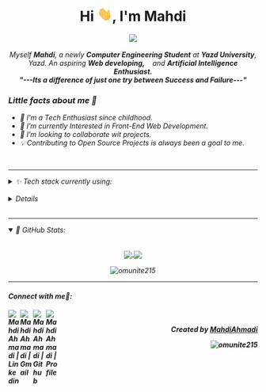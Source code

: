 <h1 align="center">Hi <img src="https://raw.githubusercontent.com/ABSphreak/ABSphreak/master/gifs/Hi.gif" width="30px">, I'm Mahdi</h1>
<p align="center">
  <a href="https://github.com/Ratheshan03/readme-typing-svg"><img src="https://readme-typing-svg.herokuapp.com?lines=Computer+Engineering+Student;Aspiring+Learner&center=true&width=500&height=50"></a>
</p>

<p align="center">
  <em>
    Myself <b>Mahdi</b>, a newly <b>Computer Engineering Student</b> at <b>Yazd University</b>, Yazd.
    An aspiring <b>Web developing,</b>&nbsp; &nbsp; and <b> Artificial Intelligence Enthusiast.</b> 
  <br>
  <b><i>"---Its a difference of just one try between Success and Failure---"</i></b>
</p>

<h3>Little facts about me 🧑</h3>

- 🧞 I'm a Tech Enthusiast since childhood.
- 🔭 I’m currently Interested in Front-End Web Development.
- 👯 I’m looking to collaborate wit projects.
- 💡 Contributing to Open Source Projects is always been a goal to me.
<br>

---

<details>
<summary>
  ✨ Tech stack currently using:
</summary>
   <br>
<code><a href="https://www.oracle.com/java/" target="_blank"><img height="30" src="https://www.vectorlogo.zone/logos/java/java-icon.svg"></a></code>
<code><a href="https://www.javascript.com/" target="_blank"><img height="30" src="https://raw.githubusercontent.com/devicons/devicon/master/icons/javascript/javascript-plain.svg"></a></code>
<code><a href="https://www.w3schools.com/html/" target="_blank"><img height="30" src="https://www.vectorlogo.zone/logos/w3_html5/w3_html5-icon.svg"></a></code>
<code><a href="https://www.w3schools.com/css/" target="_blank"><img height="30" src="https://raw.githubusercontent.com/devicons/devicon/master/icons/css3/css3-original.svg"></a></code>
<code><a href="https://getbootstrap.com/" target="_blank"><img height="30" src="https://upload.wikimedia.org/wikipedia/commons/thumb/b/b2/Bootstrap_logo.svg/512px-Bootstrap_logo.svg.png?20210507000024"></a></code>
<code><a href="https://git-scm.com/" target="_blank"><img height="30" src="https://www.vectorlogo.zone/logos/git-scm/git-scm-icon.svg"></a></code>
<code><a href="" target="_blank"><img height="30" src="https://nodered.org/about/resources/media/node-red-icon.png"></a></code>
<code><a href="" target="_blank"><img height="30" src="https://cdn.icon-icons.com/icons2/159/PNG/256/arduino_22429.png"></a></code>
<code><a href="" target="_blank"><img height="30" src="https://cdn.worldvectorlogo.com/logos/c-1.svg"></code>
  <code><a href="" target="_blank"><img height="30" src="https://img.icons8.com/?size=50&id=40669&format=png"></code>
</details>
<br>

<details>
<summary>
  🌱 Looking forward to learn:
</summary>
<br>
<code><a href="https://reactnative.dev/" target="_blank"><img height="30" src="https://www.vectorlogo.zone/logos/reactjs/reactjs-icon.svg"></a></code>
<code><a href="" terget="_blank"><img height="30" src="https://cdn.icon-icons.com/icons2/1381/PNG/512/mysqlworkbench_93532.png"></a> </code>
<code><a href="" terget="_blank"><img height="30" src="https://www.svgrepo.com/show/353657/django-icon.svg"></a> </code>
<code><a href="" terget="_blank"><img height="30" src="https://upload.wikimedia.org/wikipedia/commons/thumb/9/9e/UbuntuCoF.svg/768px-UbuntuCoF.svg.png"></a> </code>
<code><a href="" terget="_blank"><img height="30" src="https://upload.wikimedia.org/wikipedia/commons/thumb/9/98/WordPress_blue_logo.svg/768px-WordPress_blue_logo.svg.png"></a> </code>
<!-- <code><a href="" terget="_blank"><img height="30" src=""></a> </code> -->

</details>
<br>

---

<details open="">
<summary>
 📔 GitHub Stats:
</summary>
<br>
<p align="center">
  <a href="https://github.com/mahdiahmadii">
    <img align="center"  height="175px" src="https://github-readme-stats.vercel.app/api?username=mahdiahmadii&show_icons=true&hide_border=true&title_color=94b4a4&amp&icon_color=FFFFFF&amp&text_color=FFFFFF&amp&bg_color=000000&count_private=true&include_all_commits=true"/>
  </a>
  <a href="https://github.com/omunite215">
    <img align="center" height="175px"  src="https://github-readme-stats.vercel.app/api/top-langs/?username=mahdiahmadii&text_color=FFFFFF&bg_color=000000&title_color=94b4a4&langs_count=15&layout=compact&hide_border=true" />
  </a>
</p>
  <p align="center"><img align="center" src="https://github-readme-streak-stats.herokuapp.com/?user=mahdiahmadii&text_color=FFFFFF&bg_color=000000&title_color=94b4a4&langs_count=15&layout=compact&hide_border=true" alt="omunite215" /></p>
</details>

---

<h4> Connect with me🤝: <h4>
  </hr>
  <a href="https://www.linkedin.com/in/mahdi-ahmadii/">
   <img align="left" alt=" MahdiAhmadi | Linkedin" width="24px" src="https://www.vectorlogo.zone/logos/linkedin/linkedin-icon.svg" />
  </a>
  <a href="mahdi2002ahmadi82@gmail.com">
    <img align="left" alt="MahdiAhmadi | Gmail" width="26px" src="https://www.vectorlogo.zone/logos/gmail/gmail-icon.svg" />
  </a>
   <a href="https://github.com/mahdiahmadii">
    <img align="left" alt="MahdiAhmadi | Github" width="26px" src="https://www.vectorlogo.zone/logos/github/github-tile.svg" />
  </a>
  <a href="https://mahdiahmadiprofile.ir/">
    <img align="left" alt="MahdiAhmadi | Profile" width="26px" src="https://toppng.com/uploads/preview/web-png-jpg-transparent-stock-website-icon-blue-11563644926reanjnmk6x.png" />
  </a>
  <br>
  
<p align="right" > Created by <a href="https://github.com/mahdiahmadii">MahdiAhmadi</a></p>
<p align="right" > <img src="https://komarev.com/ghpvc/?username=mahdiahmadii&label=Profile%20views&color=0e75b6&style=flat" alt="omunite215" /> </p>

